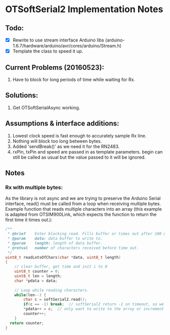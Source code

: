 # OTSoftSerial2 Implementation Notes
## Todo:
- [x] Rewrite to use stream interface Arduino libs (arduino-1.6.7/hardware/arduino/avr/cores/arduino/Stream.h)
- [x] Template the class to speed it up.

## Current Problems (20160523):
1. Have to block for long periods of time while waiting for Rx.

## Solutions:
1. Get OTSoftSerialAsync working.

## Assumptions & interface additions:
1. Lowest clock speed is fast enough to accurately sample Rx line.
2. Nothing will block too long between bytes.
3. Added 'sendBreak()' as we need it for the RN2483.
4. rxPin, txPin and speed are passed in as template parameters. begin can still be called as usual but the value passed to it will be ignored.

## Notes
### Rx with multiple bytes:
As the library is not async and we are trying to preserve the Arduino Serial interface, read() must be called from a loop when receiving multiple bytes.
Example function that reads multiple characters into an array (this example is adapted from OTSIM900Link, which expects the function to return the first time it times out.):
```cpp
/**
 * @brief    Enter blocking read. Fills buffer or times out after 100 ms.
 * @param    data: data buffer to write to.
 * @param    length: length of data buffer.
 * @retval   number of characters received before time out.
 */
uint8_t readLotsOfChars(char *data, uint8_t length)
{
    // clear buffer, get time and init i to 0
    uint8_t counter = 0;
    uint8_t len = length;
    char *pdata = data;
    
    // Loop while reading characters.
    while(len--) {
        char c = softSerial2.read();
        if(c == -1) break;  // softSerial2 return -1 on timeout, so we break out of the loop.
        *pdata++ = c;  // only want to write to the array or increment the counter if not timed out.
        counter++;
    }
  return counter;
}
```
